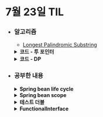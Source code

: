 # 7월 23일 TIL

* ### 알고리즘
    * [Longest Palindromic Substring](https://leetcode.com/problems/longest-palindromic-substring/description/)
    <details>
      <summary><strong>코드 - 투 포인터</strong></summary>

     ```java
        class Solution {
        public String longestPalindrome(String s) {
            int n = s.length(), maxValue = 1, idx = 0;

            for(int i=0 ; i<n ; i++){
                int[] sub1 = isPalindrom(s, i, 0); // 길이 홀수
                int[] sub2 = isPalindrom(s, i, 1); // 길이 짝수

                if(maxValue < sub1[0]){
                    maxValue = sub1[0];
                    idx = sub1[1];
                }
                if(maxValue < sub2[0]){
                    maxValue = sub2[0];
                    idx = sub2[1];
                }
            }

            StringBuilder answer = new StringBuilder();
            
            for(int i=idx ; i<idx+maxValue ; i++){
                answer.append(s.charAt(i));
            }

            return answer.toString();
        }

        private int[] isPalindrom(final String s, int base, int minus){
            int len = -1, start = -1;

            for(int i=1 ; i<=s.length() / 2 ; i++){
                if(base - i >= 0 && base + i - minus < s.length()){
                    if(s.charAt(base - i) != s.charAt(base + i - minus)){
                        return new int[]{len, start};
                    }

                    len = i * 2 + (1 - minus);
                    start = base - i;
                }else{
                    break;
                }
            }

            return new int[]{len, start};
        }
    }
    ```
    </details>
    <details>
    <summary><strong>코드 - DP</strong></summary>
    ```java
            class Solution {
            public String longestPalindrome(String s) {
                return solution(s.toCharArray());
            }

            private String solution(final char[] ch){
                int n = ch.length;
                int start = 0, len = 1;
                boolean[][] dp = new boolean[n][n];

                for(int i=0 ; i<n ; i++){
                    dp[i][i] = true;
                    for(int j=0 ; j<i ; j++){
                        if(ch[i] != ch[j] || (i - j > 2 && !dp[j + 1][i - 1]))continue;

                        dp[j][i] = true;

                        if(i - j + 1 > len){
                            start = j;
                            len = i - j + 1;
                        }
                    }
                }

                StringBuilder ret = new StringBuilder();
                for(int i=start ; i<start+len ; i++){
                    ret.append(ch[i]);
                }

                return ret.toString();
            }
        }

    ```

    </details>


 * ### 공부한 내용
    <details>
    <summary><strong>Spring bean life cycle</strong></summary>
    bean 객체는 개발자가 아닌 Spring의 IoC컨테이너가 생성부터 의존성 주입, 소멸까지 생명주기를 관리해주는 객체이다.
    <br/>
    bean의 생명 주기는 다음과 같다.
    
    > 스프링 컨테이너 생성 -> 스프링 빈 생성 -> 의존관계 주입 -> 초기화 콜백 -> 사용 -> 소멸전 콜백 -> 스프링 종료

    #### 객체 생성과 초기화를 따로 하는 이유
    생성자는 필수 정보를 받아 메모리에 할당 후 객체를 생성하는 책임을 가지고, 초기화는 외부 커넥션 연결 등 무거운 작업들을 수행한다. 그래서, 생성과 초기화를 묶어버린다면 SRP를 위반하게 된다. 따라서, 둘을 나누는 것은 유지 보수와 객제지향 관점에 좋다.

    #### 빈 생명주기 콜백 3가지
    1. **인터페이스(InitializingBean, DisposableBean)**
       * InitializingBean은 afterPropertiesSet() 메소드로 초기화를 지원한다.
       * DisposableBean은 destroy() 메소드로 소멸을 지원한다.
       * **단점**
         * 1. 스프링 전용 인터페이스이므로 종속적이다.
         * 2. 초기화, 소멸 메소드를 오버라이드 하기 때문에 메소드명을 변경할 수 없다.
         * 3. 코드를 커스터마이징할 수 없는 외부 라이브러리에 적용이 불가능하다.
  
    2. **설정 정보에 초기화 메소드, 종료 메소드 지정**
       * 설정 정보에서 메소드를 구현하고 @Bean(initMethod = "init 메소드 이름", destroyMethod = "destroy 메소드 이름")으로 적용한다.
       * **장점**
         * 1. 메소드명을 자유롭게 지정 가능하다.
         * 2. 스프링 코드에 의존하지 않는다.
         * 3. 설정 정보를 사용하기 때문에 외부 라이브러리에서도 적용 가능하다.
       * **단점**
         * 1. Bean 지정시 initMethod와 destroyMethod를 직접 지정해야 하는 번거로움이 있다.
       > **@Bean의 destroyMethod 속성 특징**: 라이브러리는 대부분 종료 메소드명이 close 혹은 shutdown이다. @Bean의 destroyMethod는 저 두 개를 default로 해서 자동으로 호출해준다.
    3. **@PostConstructor, @PreDestroy**
       * **장점**
         * 1. 스프링에서 가장 권장하는 방법이다.
         * 2. 어노테이션으로 등록만 해도 돼서 매우 편리하다.
         * 3. 스프링에 종속적인 기술이 아니라 자바 표준이라서 스프링이 아닌 다른 컨테이너에서도 동작한다.
       * **단점**
         * 1. 커스터마이징이 불가능한 외부 라이브러리에는 적용 못한다.(이 경우는 @Bean의 initMethod, destroyMethod 속성 사용)
    
    </details>

    <details>
    <summary><strong>Spring bean scope</strong></summary>
    <strong>빈 스코프는 싱글톤, 프로토타입 그리고 웹 관련 스코프를 지원한다.</strong>

    * **싱글톤**
    디폴트 스코프이고, 스프링 컨테이너의 시작과 종료까지 유지되는 가장 넓은 범위의 스코프이다.

      * **빈을 싱글톤으로 만드는 이유**
        스프링은 자바 엔터프라이즈 기술을 사용하는 서버환경이기 때문에 빈을 싱글톤으로 생성한다. 대규모 엔터프라이즈 서버환경은 서버 하나당 많은 요청들을 받아서 처리해야 한다. 또한, 하나의 요청을 처리하기 위해서 서비스 로직, 데이터 액세스 로직 등 다양한 기능을 담당하는 오브젝트들이 있는 계층구조로 이루어진 것이 대부분이다. 이 많은 오브젝트들을 클라이언트의 요청이 올 때마다 새로 만들어진다면 서버에 많은 부하가 발생할 것이다. 그래서, 기능 당 한 개의 오브젝트만을 만들고 사용하기 위해서 빈을 싱글톤으로 생성하는 것이다.
    <br/>

    * **프로토 타입**
    매번 새로운 빈을 생성한다. 프로토타입 빈의 생성과 의존 관계 주입까지만 스프링 컨테이너가 하고, 더는 관리하지 않는 매우 짧은 범위의 스코프이다. 따라서 종료 메소드는 호출되지 않는다.

      * **언제 사용할까**
        서버가 요청에 따라 독립적으로 가져야 하는 DTO를 new를 이용해서 새로 생성하고 파라미터로 전달해서 사용한다. 이런 경우에서 new를 사용하는 대신에 프로토타입 빈을 사용할 수 있다.

      * **싱글톤 빈과 함께 사용하면 생기는 문제점**
        싱글톤 빈 내부에 의존관계로 주입되는 스프링 빈이 프로토타입인 경우에 발생한다. 싱글톤 빈은 컨테이너가 종료되기 전까지 존재하는데 프로토타입 빈이 싱글톤 빈에 있다면 그 프로토타입 빈도 종료전까지 유지된다. 따라서, 매번 요청이 올 때마다 같은 객체를 사용하여 의도치 않은 결과가 나올 수 있다.

      * **해결 방법**
        1. ApplicationContext를 이용하여 매번 빈을 찾아서 새로 생성하는 방법이 있다. 이것은 의존관계를 외부에서 주입 받는 것이 아니라 직접 필요한 의존관계를 찾는 것을 의존관계 탐색이라고 한다. 하지만, ApplicationContext 전체를 주입받게 된다면 컨테이너와 종속성이 생기고 테스트도 어려워진다.

            > **테스트가 어려워지는 이유**: 
            > 1. ApplicationContext는 모든 빈을 생성하고 필요한 성정을 로드해야 하기 떄문에 로딩 시간이 길어진다.
            > 2. ApplicationContext는 많은 빈들 사이의 상호 의존성을 관리한다. 특정 빈을 테스트하려면 모든 의존성을 만족해야 하기 때문에 많은 리소스가 필요하다. 단위 테스트의 간단함과 빠르기를 저해할 수 있다.
            > 3. ApplicationContext는 여러 컨텍스트 설정 파일이나 프로파일을 사용하는 경우, 각 테스트에서 이를 설정하고 관리하는 것이 복잡할 수 있다.
        <br/>

        2. ObjectFactory, ObjectProvider를 사용하면 스프링에 종속적인 것은 동일하지만, 기능이 단순해서 단위테스트 및 Mock을 이용한 <a href = '#test_double'>테스트 더블</a>을 준비하기 쉽다.
           * **ObjectFactory**: 지정한 빈을 컨테이너에서 대신 찾아주는 DL(의존관계 탐색) 서비스를 제공해준다. getObject 하나만 제공하는 <a href='#FunctionalInterface'>FunctionalInterface</a>이고, 별도의 라이브러리는 필요 없으며, 스프링에 의존한다.
           * **ObjectProvider**: ObjectFactory의 편의 기능등(Optional, Stream)을 추가해서 만들어진 객체이고, 별도의 라이브러리가 필요 없으며 스프링에 의존한다.
        <br/>

        3. JSR-330 Provider를 사용하게 된다면 추가적인 라이브러리가 필요한 대신에 자바 표준이고 기능이 단순하기에 단위테스트도 가능하고 테스트 더블도 쉬우며 스프링에 종속되지도 않는다.
                    
        
    * 웹 관련 스코프
        1. **request**: 웹 요청이 들어오고 나갈 때까지 유지되는 스코프
        2. **session**: 웹 세션이 생성되고 종료될 때까지 유지되는 스코프
        3. **application**: 웹의 서블릿 컨텍스트와 같은 범위로 유지되는 스코프
    </details>

    <details id='test_double'>
    <summary><strong>테스트 더블</strong></summary>
    테스트 더블이란 소프트웨어 개발 과정에서 사용되는 테스트 방법론 중 하나이다. 테스트하려는 시스템의 일부가 준비가 되지 않았거나 테스트하기 어려운 상황(외부 서비스/API 사용, 세션 상태 등)에서 가짜 컴포넌트를 의미한다. 종류로는 크게 <strong>더미 객체(Dummy Objects)</strong>, <strong>가짜 객체(Fake Objects)</strong>, <strong>스텁(Stubs)</strong>, <strong>스파이(Spies)</strong>, <strong>목(Mock)</strong> 이 있다.

    #### 왜 사용하는가
    1. 실제 객체가 아직 개발되지 않았거나, 접근이 불가능한 경우에 대한 테스트를 위해 사용한다. 특히 MSA에서 한 컴포넌트를 독립적으로 테스트하고 싶을 때 사용한다.
    2. 복잡한 환경이나 시나리오를 간단하게 모의할 수 있다. 네트워크 오류, 서버 다운, 응답 지연 등의 상황을 재현하여 적절히 처리하는지 테스트할 수 있다.
    3. 실제 상호작용 없이 테스트를 하면 되기 때문에 테스트 실행 속도가 크게 향상된다.
    4. 외부 시스템의 상태나 동작에 의존하지 않아서 테스트의 독립성을 확보하여 결과의 일관성을 유지할 수 있다.

    #### 테스트 더블 종류
    5. **더미 객체(Dummy Objects)**
       * 실제로 동작하는 것은 아니지만 파라미터 리스트를 채우기 위해 필요한 객체이다.
    6. **가짜 객체(Fake Objects)**
       * 가짜 객체는 실제 객체의 간단한 버전으로 실제 동작하는 객체이지만 테스트를 위해 간소하게 설계된 코드이다.
    7. **스텁(Stubs)**
       * 테스트 중에 호출되면 미리 준비된 응답을 제공한다. 특정 메소드 호출에 대한 반환값을 설정할 수 있고, 외부 서비스나 컴포넌트를 대체할 때 사용한다.
    8. **스파이(Spies)**
       * 스텁과 유사하지만, 호출되었을 때의 정보를 기록한다. 그래서, 테스트에서 어떤 함수가 어떻게, 몇 번 호출되었는지 등을 확인할 수 있다.
    9. **목(Mock)**
       * Mock은 스파이와 비슷하지만, 예상된 호출의 명세를 정의하고, 테스트에서 이 명세가 충족되지 않으면 테스트가 실패한다는 점에서 다르다. 이를 통해, 객체 간의 상호작용을 정확히 검증할 수 있다.
    </details>

    <details id='FunctionalInterface'>
    <summary><strong>FunctionalInterface</strong></summary>
    Java8부터 인터페이스는 기본 구현체를 포함한 디폴트 메소드를 포함할 수 있다. 여러 개의 디폴트 메소드가 있더라도 추상 메소드가 오직 하나만 있다면 함수형 인터페이스이다. 자바의 람다 표현식은 함수형 인터페이스로만 가능하다. 이것을 통해서 자바에서도 <a href="#functionalProgramming">함수형 프로그래밍</a>을 작성할 수 있다.
    @FunctionalInterface 어노테이션을 사용하여 해당 인터페이스가 함수형 인터페이스 조건에 맞는지 검사한다.

    <br/>

    #### Java에서 기본적으로 제공하는 FunctionalInterfaces
    | 함수형 인터페이스  | Descripter   |Method                   |
    | ---------------- | ----------   | ----------------------- | 
    | Predicate        | T -> boolean | boolean test(T t)       |
    | Consumer         | T -> void    | void accept(T t)        |
    | Supplier         | () -> T      | T get()                 |
    | Function<T, R>   | T -> R       | R apply(T t)            |
    | Comparator       | (T, T) -> int| int compare(T o1, T o2) |
    | Runnable         | () -> void   | void run()              |
    | Callable         | () -> T      | V call()                |

    <br/>

    #### Supplier vs Callable
    둘은 인자를 받지 않고 T 타입 객체를 반환하는데 차이점은 무엇일까? Callable은 Runnable과 함께 병렬 처리를 위한 개념으로 ExecutorService.submit같은 함수는 인자로 Callable을 받는다.

    <p id='functionalProgramming'>

    > **함수형 프로그래밍이란?**
    > 순수 함수와 불변성을 강조하며, 프로그램의 상태 변경을 최소화하는 것을 목표로 하는 프로그래밍이다. 수학적 함수의 개념에 기반을 두고 있으며, 이를 통해 코드의 간결성, 모듈성 및 예측 가능성을 높일 수 있다. 함수가 1급 객체 역할을 하는데, 람다와 고차 함수 개념이 사용된다.
    >
    > * **1급 객체**: 변수나 데이터 구조 안에 담을 수 있고, 파라미터로 전달할 수 있는 객체이다. 또한, 반환값으로 사용 가능하고, 할당에 사용된 이름과 무관하게 고유한 구별이 가능한 객체이다.
    > * **순수 함수**: 동일한 입력에 대해 항상 동일한 출려을 반환하며, 외부 상태에 영향을 주지 않는다. 이로 인해 함수의 결과를 예측하기 쉬워지고, 테스트와 디버깅이 용이해진다.
    > * **불변성**: 데이터의 상태를 변경하는 대신, 변경된 새로운 데이터를 생성한다. 이를 통해서 버그 발생 가능성을 줄일 수 있다.
    > * **람다**: 메소드를 하나의 식으로 표현하는 것이다. 메소드의 이름이 없어지므로 "익명함수"라고도 한다.
    > * **고차 함수**: 함수를 인자로 받거나 함수를 반환할 수 있는 함수이다. 이를 통해 코드를 더 간결하게 작성할 수 있으며, 중복을 줄이고 재사용성을 높일 수 있다.
    
    </p>

    </details>